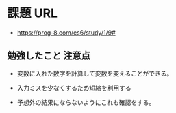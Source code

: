 # 課題 URL

- https://prog-8.com/es6/study/1/9#

## 勉強したこと 注意点

- 変数に入れた数字を計算して変数を変えることができる。

- 入力ミスを少なくするため短縮を利用する

- 予想外の結果にならないようにこれも確認をする。
